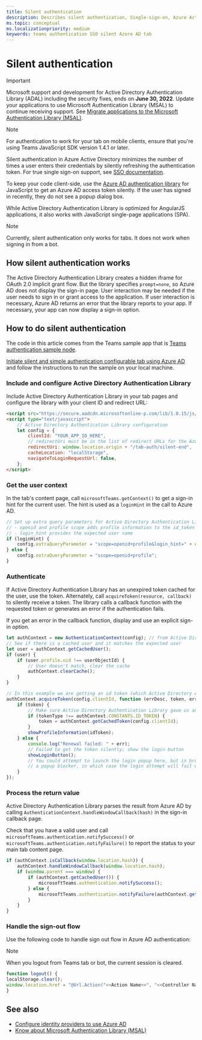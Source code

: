 ```yaml
---
title: Silent authentication
description: Describes silent authentication, Single-sign-on, Azure Active Directory for tabs
ms.topic: conceptual
ms.localizationpriority: medium
keywords: teams authentication SSO silent Azure AD tab
---
```

# Silent authentication

> [!IMPORTANT]
> Microsoft support and development for Active Directory Authentication Library (ADAL) including the security fixes, ends on **June 30, 2022**. Update your applications to use Microsoft Authentication Library (MSAL) to continue receiving support. See [Migrate applications to the Microsoft Authentication Library (MSAL)](/azure/active-directory/develop/msal-migration).

> [!NOTE]
> For authentication to work for your tab on mobile clients, ensure that you're using Teams JavaScript SDK version 1.4.1 or later.

Silent authentication in Azure Active Directory minimizes the number of times a user enters their credentials by silently refreshing the authentication token. For true single sign-on support, see [SSO documentation](~/tabs/how-to/authentication/auth-aad-sso.md).

To keep your code client-side, use the [Azure AD authentication library](/azure/active-directory/develop/active-directory-authentication-libraries) for JavaScript to get an Azure AD access token silently. If the user has signed in recently, they do not see a popup dialog box.

While Active Directory Authentication Library is optimized for AngularJS applications, it also works with JavaScript single-page applications (SPA).

> [!NOTE]
> Currently, silent authentication only works for tabs. It does not work when signing in from a bot.

## How silent authentication works

The Active Directory Authentication Library creates a hidden iframe for OAuth 2.0 implicit grant flow. But the library specifies `prompt=none`, so Azure AD does not display the sign-in page. User interaction may be needed if the user needs to sign in or grant access to the application. If user interaction is necessary, Azure AD returns an error that the library reports to your app. If necessary, your app can now display a sign-in option.

## How to do silent authentication

The code in this article comes from the Teams sample app that is [Teams authentication sample node](https://github.com/OfficeDev/Microsoft-Teams-Samples/blob/main/samples/app-auth/nodejs/src/views/tab/silent/silent.hbs).

[Initiate silent and simple authentication configurable tab using Azure AD](https://github.com/OfficeDev/Microsoft-Teams-Samples/tree/main/samples/tab-channel-group-config-page-auth/csharp) and follow the instructions to run the sample on your local machine.

### Include and configure Active Directory Authentication Library

Include Active Directory Authentication Library in your tab pages and configure the library with your client ID and redirect URL:

```html
<script src="https://secure.aadcdn.microsoftonline-p.com/lib/1.0.15/js/adal.min.js" integrity="sha384-lIk8T3uMxKqXQVVfFbiw0K/Nq+kt1P3NtGt/pNexiDby2rKU6xnDY8p16gIwKqgI" crossorigin="anonymous"></script>
<script type="text/javascript">
    // Active Directory Authentication Library configuration
    let config = {
        clientId: "YOUR_APP_ID_HERE",
        // redirectUri must be in the list of redirect URLs for the Azure AD app
        redirectUri: window.location.origin + "/tab-auth/silent-end",
        cacheLocation: "localStorage",
        navigateToLoginRequestUrl: false,
    };
</script>
```

### Get the user context

In the tab's content page, call `microsoftTeams.getContext()` to get a sign-in hint for the current user. The hint is used as a `loginHint` in the call to Azure AD.

```javascript
// Set up extra query parameters for Active Directory Authentication Library
// - openid and profile scope adds profile information to the id_token
// - login_hint provides the expected user name
if (loginHint) {
    config.extraQueryParameter = "scope=openid+profile&login_hint=" + encodeURIComponent(loginHint);
} else {
    config.extraQueryParameter = "scope=openid+profile";
}
```

### Authenticate

If Active Directory Authentication Library has an unexpired token cached for the user, use the token. Alternately, call `acquireToken(resource, callback)` to silently receive a token. The library calls a callback function with the requested token or generates an error if the authentication fails.

If you get an error in the callback function, display and use an explicit sign-in option.

```javascript
let authContext = new AuthenticationContext(config); // from Active Directory Authentication Library
// See if there is a cached user and it matches the expected user
let user = authContext.getCachedUser();
if (user) {
    if (user.profile.oid !== userObjectId) {
        // User doesn't match, clear the cache
        authContext.clearCache();
    }
}

// In this example we are getting an id token (which Active Directory Authentication Library returns if we ask for resource = clientId)
authContext.acquireToken(config.clientId, function (errDesc, token, err, tokenType) {
    if (token) {
        // Make sure Active Directory Authentication Library gave us an ID token
        if (tokenType !== authContext.CONSTANTS.ID_TOKEN) {
            token = authContext.getCachedToken(config.clientId);
        }
        showProfileInformation(idToken);
    } else {
        console.log("Renewal failed: " + err);
        // Failed to get the token silently; show the login button
        showLoginButton();
        // You could attempt to launch the login popup here, but in browsers this could be blocked by
        // a popup blocker, in which case the login attempt will fail with the reason FailedToOpenWindow.
    }
});
```

### Process the return value

Active Directory Authentication Library parses the result from Azure AD by calling `AuthenticationContext.handleWindowCallback(hash)` in the sign-in callback page.

Check that you have a valid user and call `microsoftTeams.authentication.notifySuccess()` or `microsoftTeams.authentication.notifyFailure()` to report the status to your main tab content page.

```javascript
if (authContext.isCallback(window.location.hash)) {
    authContext.handleWindowCallback(window.location.hash);
    if (window.parent === window) {
        if (authContext.getCachedUser()) {
            microsoftTeams.authentication.notifySuccess();
        } else {
            microsoftTeams.authentication.notifyFailure(authContext.getLoginError());
        }
    }
}
```

### Handle the sign-out flow

Use the following code to handle sign out flow in Azure AD authentication:

> [!NOTE]
> When you logout from Teams tab or bot, the current session is cleared.

```javascript
function logout() {
localStorage.clear();
window.location.href = "@Url.Action("<<Action Name>>", "<<Controller Name>>")";
}
```

## See also

* [Configure identity providers to use Azure AD](~/concepts/authentication/configure-identity-provider.md)
* [Know about Microsoft Authentication Library (MSAL)](https://docs.microsoft.com/en-us/azure/active-directory/develop/msal-overview)
